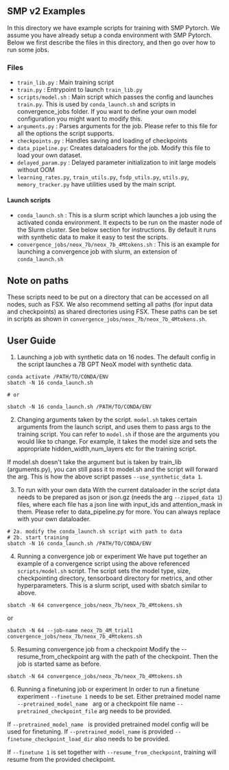 ## SMP v2 Examples
In this directory we have example scripts for training with SMP Pytorch. We assume you have already setup a conda environment with SMP Pytorch. Below we first describe the files in this directory, and then go over how to run some jobs.

### Files
- `train_lib.py` : Main training script
- `train.py` : Entrypoint to launch `train_lib.py`
- `scripts/model.sh` : Main script which passes the config and launches `train.py`. This is used by `conda_launch.sh` and scripts in convergence_jobs folder. If you want to define your own model configuration you might want to modify this.
- `arguments.py` : Parses arguments for the job. Please refer to this file for all the options the script supports.
- `checkpoints.py` : Handles saving and loading of checkpoints
- `data_pipeline.py`: Creates dataloaders for the job. Modify this file to load your own dataset.
- `delayed_param.py` : Delayed parameter initialization to init large models without OOM
- `learning_rates.py`, `train_utils.py`, `fsdp_utils.py`, `utils.py`, `memory_tracker.py` have utilities used by the main script.

#### Launch scripts
- `conda_launch.sh` : This is a slurm script which launches a job using the activated conda environment. It expects to be run on the master node of the Slurm cluster. See below section for instructions. By default it runs with synthetic data to make it easy to test the scripts.
- `convergence_jobs/neox_7b/neox_7b_4Mtokens.sh` : This is an example for launching a convergence job with slurm, an extension of `conda_launch.sh`

## Note on paths
These scripts need to be put on a directory that can be accessed on all nodes, such as FSX.
We also recommend setting all paths (for input data and checkpoints) as shared directories using FSX.
These paths can be set in scripts as shown in `convergence_jobs/neox_7b/neox_7b_4Mtokens.sh`.

## User Guide

1. Launching a job with synthetic data on 16 nodes. The default config in the script launches a 7B GPT NeoX model with synthetic data.
```
conda activate /PATH/TO/CONDA/ENV
sbatch -N 16 conda_launch.sh

# or

sbatch -N 16 conda_launch.sh /PATH/TO/CONDA/ENV
```

2. Changing arguments taken by the script.
`model.sh` takes certain arguments from the launch script, and uses them to pass args to the training script. You can refer to `model.sh` if those are the arguments you would like to change. For example, it takes the model size and sets the appropriate hidden_width,num_layers etc for the training script.

If model.sh doesn't take the argument but is taken by train_lib (arguments.py), you can still pass it to model.sh and the script will forward the arg. This is how the above script passes `--use_synthetic_data 1`.

3. To run with your own data
With the current dataloader in the script data needs to be prepared as json or json.gz (needs the arg  `--zipped_data 1`) files, where each file has a json line with input_ids and attention_mask in them. Please refer to data_pipeline.py for more. You can always replace with your own dataloader.
```
# 2a. modify the conda_launch.sh script with path to data
# 2b. start training
sbatch -N 16 conda_launch.sh /PATH/TO/CONDA/ENV
```

4. Running a convergence job or experiment
We have put together an example of a convergence script using the above referenced `scripts/model.sh` script. The script sets the model type, size, checkpointing directory, tensorboard directory for metrics, and other hyperparameters. This is a slurm script, used with sbatch similar to above.

```
sbatch -N 64 convergence_jobs/neox_7b/neox_7b_4Mtokens.sh
```
or
```
sbatch -N 64 --job-name neox_7b_4M_trial1 convergence_jobs/neox_7b/neox_7b_4Mtokens.sh
```

5. Resuming convergence job from a checkpoint
Modify the --resume_from_checkpoint arg with the path of the checkpoint. Then the job is started same as before.
```
sbatch -N 64 convergence_jobs/neox_7b/neox_7b_4Mtokens.sh
```

6. Running a finetuning job or experiment
In order to run a finetune experiment `--finetune 1` needs to be set. Either pretrained model name `--pretrained_model_name ` arg or a checkpoint file name `--pretrained_checkpoint_file` arg needs to be provided.

If `--pretrained_model_name ` is provided pretrained model config will be used for finetuning. If `--pretrained_model_name` is provided `--finetune_checkpoint_load_dir` also needs to be provided.

If `--finetune 1`  is set together with `--resume_from_checkpoint`, training will resume from the provided checkpoint.

